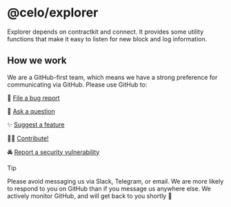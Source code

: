# @celo/explorer

Explorer depends on contractkit and connect. It provides some utility functions that make it easy to listen for new block and log information.

## How we work

We are a GitHub-first team, which means we have a strong preference for communicating via GitHub. 
Please use GitHub to:

🐞 [File a bug report](https://github.com/celo-org/developer-tooling/issues/new/choose)

💬 [Ask a question](https://github.com/celo-org/developer-tooling/discussions)

✨ [Suggest a feature](https://github.com/celo-org/developer-tooling/issues/new/choose)

🧑‍💻 [Contribute!](/CONTRIBUTING.md)

🚔 [Report a security vulnerability](https://github.com/celo-org/developer-tooling/issues/new/choose)

> [!TIP]
> 
> Please avoid messaging us via Slack, Telegram, or email. We are more likely to respond to you on 
> GitHub than if you message us anywhere else. We actively monitor GitHub, and will get back to you shortly 🌟